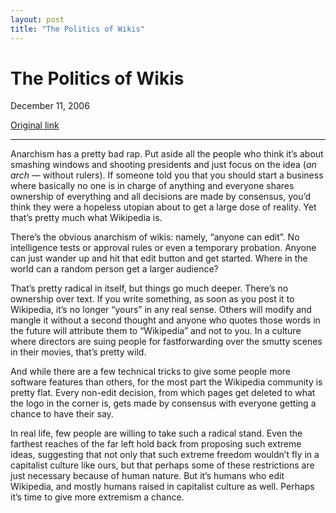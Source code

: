 ```yaml
---
layout: post
title: "The Politics of Wikis"
---
```

The Politics of Wikis
=====================

December 11, 2006

[Original link](http://www.aaronsw.com/weblog/wikianarchism)

* * * * *

Anarchism has a pretty bad rap. Put aside all the people who think it’s
about smashing windows and shooting presidents and just focus on the
idea (*an arch* — without rulers). If someone told you that you should
start a business where basically no one is in charge of anything and
everyone shares ownership of everything and all decisions are made by
consensus, you’d think they were a hopeless utopian about to get a large
dose of reality. Yet that’s pretty much what Wikipedia is.

There’s the obvious anarchism of wikis: namely, “anyone can edit”. No
intelligence tests or approval rules or even a temporary probation.
Anyone can just wander up and hit that edit button and get started.
Where in the world can a random person get a larger audience?

That’s pretty radical in itself, but things go much deeper. There’s no
ownership over text. If you write something, as soon as you post it to
Wikipedia, it’s no longer “yours” in any real sense. Others will modify
and mangle it without a second thought and anyone who quotes those words
in the future will attribute them to “Wikipedia” and not to you. In a
culture where directors are suing people for fastforwarding over the
smutty scenes in their movies, that’s pretty wild.

And while there are a few technical tricks to give some people more
software features than others, for the most part the Wikipedia community
is pretty flat. Every non-edit decision, from which pages get deleted to
what the logo in the corner is, gets made by consensus with everyone
getting a chance to have their say.

In real life, few people are willing to take such a radical stand. Even
the farthest reaches of the far left hold back from proposing such
extreme ideas, suggesting that not only that such extreme freedom
wouldn’t fly in a capitalist culture like ours, but that perhaps some of
these restrictions are just necessary because of human nature. But it’s
humans who edit Wikipedia, and mostly humans raised in capitalist
culture as well. Perhaps it’s time to give more extremism a chance.
